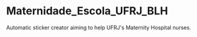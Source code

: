 # Maternidade_Escola_UFRJ_BLH
 Automatic sticker creator aiming to help UFRJ's Maternity Hospital nurses.
